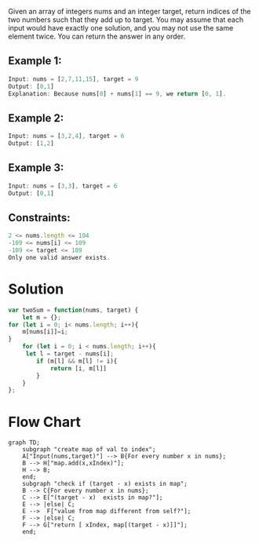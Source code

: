 Given an array of integers nums and an integer target, return indices of the two numbers such that they add up to target. You may assume that each input would have exactly one solution, and you may not use the same element twice. You can return the answer in any order.

## Example 1:

``` js
Input: nums = [2,7,11,15], target = 9
Output: [0,1]
Explanation: Because nums[0] + nums[1] == 9, we return [0, 1].
```

## Example 2:
``` js
Input: nums = [3,2,4], target = 6
Output: [1,2]
```

## Example 3:
``` js
Input: nums = [3,3], target = 6
Output: [0,1]
```
 

## Constraints:
``` js
2 <= nums.length <= 104
-109 <= nums[i] <= 109
-109 <= target <= 109
Only one valid answer exists.
```

# Solution
``` js
var twoSum = function(nums, target) {
    let m = {};
for (let i = 0; i< nums.length; i++){
    m[nums[i]]=i;
}    
    for (let i = 0; i < nums.length; i++){
     let l = target - nums[i];
        if (m[l] && m[l] != i){
            return [i, m[l]]
        }
    }
};
```
# Flow Chart

```mermaid 
graph TD;
    subgraph "create map of val to index";
    A["Input(nums,target)"] --> B{For every number x in nums};
    B --> H["map.add(x,xIndex)"];
    H --> B;
    end;
    subgraph "check if (target - x) exists in map";
    B --> C{For every number x in nums};
    C --> E["(target - x)  exists in map?"];
    E --> |else| C;
    E -->  F["value from map different from self?"];
    F --> |else| C;
    F --> G["return [ xIndex, map[(target - x)]]"];
    end;
```